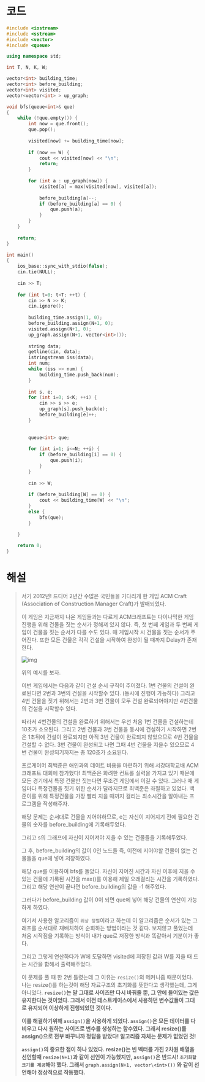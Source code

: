 # 코드

```c++
#include <iostream>
#include <sstream>
#include <vector>
#include <queue>

using namespace std;

int T, N, K, W;

vector<int> building_time;
vector<int> before_building;
vector<int> visited;
vector<vector<int> > up_graph;

void bfs(queue<int>& que)
{
    while (!que.empty()) {
        int now = que.front();
        que.pop();
        
        visited[now] += building_time[now];
        
        if (now == W) {
            cout << visited[now] << "\n";
            return;
        }
        
        for (int a : up_graph[now]) {
            visited[a] = max(visited[now], visited[a]);
            
            before_building[a]--;
            if (before_building[a] == 0) {
                que.push(a);
            }
        }
    }
    
    return;
}

int main()
{
    ios_base::sync_with_stdio(false);
    cin.tie(NULL);
    
    cin >> T;
    
    for (int t=0; t<T; ++t) {
        cin >> N >> K;
        cin.ignore();
        
        building_time.assign(1, 0);
        before_building.assign(N+1, 0);
        visited.assign(N+1, 0);
        up_graph.assign(N+1, vector<int>());
        
        string data;
        getline(cin, data);
        istringstream iss(data);
        int num;
        while (iss >> num) {
            building_time.push_back(num);
        }
        
        int s, e;
        for (int i=0; i<K; ++i) {
            cin >> s >> e;
            up_graph[s].push_back(e);
            before_building[e]++;
        }
        
        
        queue<int> que;
        
        for (int i=1; i<=N; ++i) {
            if (before_building[i] == 0) {
                que.push(i);
            }
        }
        
        cin >> W;
        
        if (before_building[W] == 0) {
            cout << building_time[W] << "\n";
        }
        else {
            bfs(que);
        }
        
    }

    return 0;
}

```



# 해설

> 서기 2012년! 드디어 2년간 수많은 국민들을 기다리게 한 게임 ACM Craft (Association of Construction Manager Craft)가 발매되었다.
>
> 이 게임은 지금까지 나온 게임들과는 다르게 ACM크래프트는 다이나믹한 게임 진행을 위해 건물을 짓는 순서가 정해져 있지 않다. 즉, 첫 번째 게임과 두 번째 게임이 건물을 짓는 순서가 다를 수도 있다. 매 게임시작 시 건물을 짓는 순서가 주어진다. 또한 모든 건물은 각각 건설을 시작하여 완성이 될 때까지 Delay가 존재한다.
>
>  
>
> ![img](https://www.acmicpc.net/upload/201003/star.JPG)
>
> 위의 예시를 보자.
>
> 이번 게임에서는 다음과 같이 건설 순서 규칙이 주어졌다. 1번 건물의 건설이 완료된다면 2번과 3번의 건설을 시작할수 있다. (동시에 진행이 가능하다) 그리고 4번 건물을 짓기 위해서는 2번과 3번 건물이 모두 건설 완료되어야지만 4번건물의 건설을 시작할수 있다.
>
> 따라서 4번건물의 건설을 완료하기 위해서는 우선 처음 1번 건물을 건설하는데 10초가 소요된다. 그리고 2번 건물과 3번 건물을 동시에 건설하기 시작하면 2번은 1초뒤에 건설이 완료되지만 아직 3번 건물이 완료되지 않았으므로 4번 건물을 건설할 수 없다. 3번 건물이 완성되고 나면 그때 4번 건물을 지을수 있으므로 4번 건물이 완성되기까지는 총 120초가 소요된다.
>
> 프로게이머 최백준은 애인과의 데이트 비용을 마련하기 위해 서강대학교배 ACM크래프트 대회에 참가했다! 최백준은 화려한 컨트롤 실력을 가지고 있기 때문에 모든 경기에서 특정 건물만 짓는다면 무조건 게임에서 이길 수 있다. 그러나 매 게임마다 특정건물을 짓기 위한 순서가 달라지므로 최백준은 좌절하고 있었다. 백준이를 위해 특정건물을 가장 빨리 지을 때까지 걸리는 최소시간을 알아내는 프로그램을 작성해주자.
>
> 해당 문제는 순서대로 건물을 지어야하므로, e는 자신이 지어지기 전에 필요한 건물의 숫자를 before_building에 기록해두었다.
>
> 그리고 s의 그래프에 자신이 지어져야 지을 수 있는 건물들을 기록해두었다.
>
> 그 후, before_building의 값이 0인 노드들 즉, 이전에 지어야할 건물이 없는 건물들을 que에 넣어 저장하였다.
>
> 해당 que를 이용하여 bfs를 돌았다. 자신이 지어진 시간과 자신 이후에 지을 수 있는 건물에 기록된 시간을 max()를 이용해 제일 오래걸리는 시간을 기록하였다. 그리고 해당 연산이 끝나면 before_building의 값을 -1 해주었다.
>
> 그러다가 before_building 값이 0이 되면 que에 넣어 해당 건물의 연산이 가능하게 하였다.
>
> 여기서 사용한 알고리즘이 `위상 정렬`이라고 하는데 이 알고리즘은 순서가 있는 그래프를 순서대로 재배치하여 순회하는 방법이라는 것 같다. 보지않고 풀었는데 처음 시작점을 기록하는 방식이 내가 que로 저장한 방식과 똑같아서 기분이가 좋다.
>
> 그리고 그렇게 연산하다가 W에 도달하면 visited에 저장된 값과 W를 지을 때 드는 시간을 합해서 출력해주었다.
>
> 이 문제를 풀 때 한 2번 틀렸는데 그 이유는 `resize()`의 메커니즘 때문이었다. 나는 resize()를 하는것이 해당 자료구조의 초기화를 뜻한다고 생각했는데, 그게 아니었다. **`resize()`는 말 그대로 사이즈만 다시 바꿔줄 뿐, 그 안에 들어있는 값은 유지한다는 것이었다. 그래서 이전 테스트케이스에서 사용하던 변수값들이 그대로 유지되어 이상하게 진행되었던 것이다.**
>
> **이를 해결하기위해 `assign()`을 사용하게 되었다. `assign()`은 모든 데이터를 다 비우고 다시 원하는 사이즈로 변수를 생성하는 함수였다. 그래서 resize()를 assign()으로 전부 바꾸니까 정답을 받았다! 알고리즘 자체는 문제가 없었던 것!**
>
> **`assign()`의 중요한 점이 하나 있었다. resize()는 빈 벡터를 가진 2차원 배열을 선언할때 `resize(N+1)`과 같이 선언이 가능했지만, `assign()`은 반드시! `초기화할 크기를 제공`해야 했다. 그래서 `graph.assign(N+1, vector\<int>())` 와 같이 선언해야 정상적으로 작동했다.**
